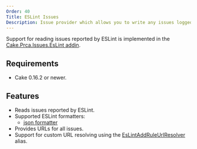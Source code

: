 ```yaml
---
Order: 40
Title: ESLint Issues
Description: Issue provider which allows you to write any issues logged by ESLint as comments to a pull request.
---
```

Support for reading issues reported by ESLint is implemented in the [Cake.Prca.Issues.EsLint addin].

## Requirements

* Cake 0.16.2 or newer.

## Features

* Reads issues reported by ESLint.
* Supported ESLint formatters:
  * [json formatter]
* Provides URLs for all issues.
* Support for custom URL resolving using the [EsLintAddRuleUrlResolver] alias.

[Cake.Prca.Issues.EsLint addin]: https://www.nuget.org/packages/Cake.Prca.Issues.EsLint
[json formatter]: http://eslint.org/docs/user-guide/formatters/#json
[EsLintAddRuleUrlResolver]: ../../api/Cake.Prca.Issues.EsLint/EsLintProviderAliases/D0CBC4B6
